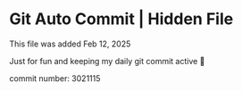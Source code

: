 # Git Auto Commit | Hidden File

This file was added Feb 12, 2025

Just for fun and keeping my daily git commit active 🤪

commit number: 3021115
